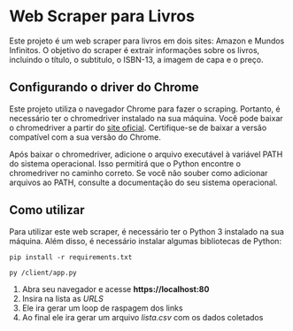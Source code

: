 # Web Scraper para Livros

Este projeto é um web scraper para livros em dois sites: Amazon e Mundos Infinitos. O objetivo do scraper é extrair informações sobre os livros, incluindo o título, o subtitulo, o ISBN-13, a imagem de capa e o preço.

## Configurando o driver do Chrome

Este projeto utiliza o navegador Chrome para fazer o scraping. Portanto, é necessário ter o chromedriver instalado na sua máquina. Você pode baixar o chromedriver a partir do [site oficial](https://chromedriver.chromium.org/downloads). Certifique-se de baixar a versão compatível com a sua versão do Chrome.

Após baixar o chromedriver, adicione o arquivo executável à variável PATH do sistema operacional. Isso permitirá que o Python encontre o chromedriver no caminho correto. Se você não souber como adicionar arquivos ao PATH, consulte a documentação do seu sistema operacional.

## Como utilizar
Para utilizar este web scraper, é necessário ter o Python 3 instalado na sua máquina. Além disso, é necessário instalar algumas bibliotecas de Python:

`pip install -r requirements.txt`

`py /client/app.py`

1. Abra seu navegador e acesse **https://localhost:80**
2. Insira na lista as *URLS*
3. Ele ira gerar um loop de raspagem dos links
4. Ao final ele ira gerar um arquivo *lista.csv* com os dados coletados
